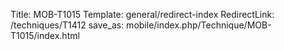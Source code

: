 Title: MOB-T1015
Template: general/redirect-index
RedirectLink: /techniques/T1412
save_as: mobile/index.php/Technique/MOB-T1015/index.html